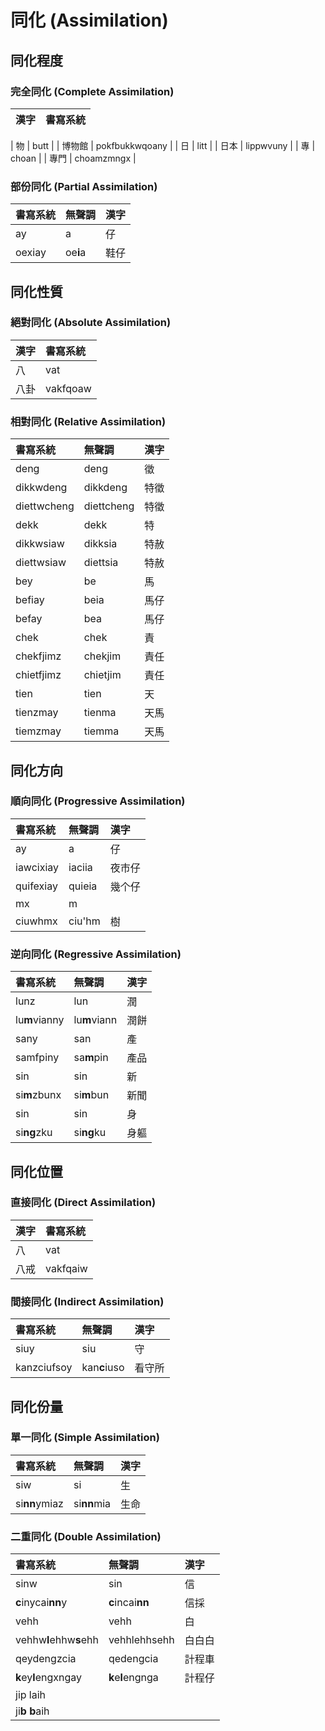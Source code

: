 # 同化 (Assimilation)

## 同化程度

### 完全同化 (Complete Assimilation)

| 漢字 | 書寫系統 |
| :--- | :--- |

| 物 | butt |
| 博物館 | pokfbukkwqoany |
| 日 | litt |
| 日本 | lippwvuny |
| 專 | choan |
| 專門 | choamzmngx |

### 部份同化 (Partial Assimilation)

| 書寫系統 | 無聲調 | 漢字 |
| :--- | :--- | :--- |
| ay | a | 仔 |
| oexiay   | oe**i**a | 鞋仔 |

## 同化性質

### 絕對同化 (Absolute Assimilation)

| 漢字 | 書寫系統 |
| :--- | :--- |
| 八 | vat |
| 八卦 | vakfqoaw |

### 相對同化 (Relative Assimilation)

| 書寫系統 | 無聲調 | 漢字 |
| :--- | :--- | :--- |
| deng | deng | 徵 |
| dikkwdeng | dikkdeng | 特徵 |
| diettwcheng | diettcheng | 特徵 |
| dekk | dekk | 特 |
| dikkwsiaw | dikksia | 特赦 |
| diettwsiaw | diettsia | 特赦 |
| bey | be | 馬 |
| befiay | beia | 馬仔 |
| befay | bea | 馬仔 |
| chek | chek | 責   |
| chekfjimz | chekjim    | 責任 |
| chietfjimz  | chietjim   | 責任 |
| tien | tien | 天   |
| tienzmay | tienma | 天馬 |
| tiemzmay | tiemma | 天馬 |

## 同化方向

### 順向同化 (Progressive Assimilation)

| 書寫系統 | 無聲調 | 漢字   |
| :--- | :--- | :--- |
| ay | a | 仔 |
| iawcixiay | iaciia | 夜市仔 |
| quifexiay | quieia | 幾个仔 |
| mx | m ||
| ciuwhmx | ciu'hm | 樹 |

### 逆向同化 (Regressive Assimilation)

| 書寫系統 | 無聲調 | 漢字 |
| :--- | :--- | :--- |
| lunz | lun | 潤 |
| lu**m**vianny | lu**m**viann | 潤餅 |
| sany | san | 產   |
| samfpiny | sa**m**pin | 產品 |
| sin | sin | 新 |
| si**m**zbunx  | si**m**bun   | 新聞 |
| sin | sin | 身 |
| si**ng**zku | si**ng**ku   | 身軀 |

## 同化位置

### 直接同化 (Direct Assimilation)

| 漢字 | 書寫系統 |
| :--- | :--- |
| 八 | vat |
| 八戒 | vakfqaiw |

### 間接同化 (Indirect Assimilation)

| 書寫系統 | 無聲調 | 漢字 |
| :--- | :--- | :--- |
| siuy | siu | 守 |
| kanzciufsoy | kan**c**iuso | 看守所 |

## 同化份量

### 單一同化 (Simple Assimilation)

| 書寫系統 | 無聲調 | 漢字 |
| :--- | :--- | :--- |
| siw | si | 生 |
| si**nn**ymiaz | si**nn**mia | 生命 |

### 二重同化 (Double Assimilation)

| 書寫系統| 無聲調 | 漢字   |
| :--- | :--- | :--- |
| sinw | sin | 信 |
| **c**inycai**nn**y | **c**incai**nn** | 信採 |
| vehh | vehh| 白 |
| vehhw**l**ehhw**s**ehh | vehhlehhsehh | 白白白 |
| qeydengzcia | qedengcia | 計程車 |
| **k**ey**l**engxngay | **k**e**l**engnga | 計程仔 |
| jip laih |||
| ji**b** **b**aih |||
